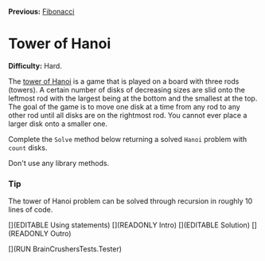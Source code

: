 ﻿**Previous:** [Fibonacci](recursion-fibonacci)

# Tower of Hanoi

**Difficulty:** Hard.

The [tower of Hanoi](https://en.wikipedia.org/wiki/Tower_of_Hanoi) is a game that is played on a board with three rods (towers). A certain number of disks of decreasing sizes are slid onto the leftmost rod with the largest being at the bottom and the smallest at the top. The goal of the game is to move one disk at a time from any rod to any other rod until all disks are on the rightmost rod. You cannot ever place a larger disk onto a smaller one.

Complete the `Solve` method below returning a solved `Hanoi` problem with `count` disks.

Don't use any library methods.

### Tip

The tower of Hanoi problem can be solved through recursion in roughly 10 lines of code.

[](EDITABLE Using statements)
[](READONLY Intro)
[](EDITABLE Solution)
[](READONLY Outro)

[](RUN BrainCrushersTests.Tester)
